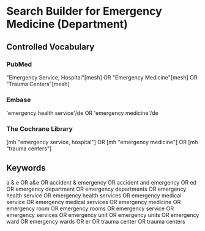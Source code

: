 # Search Builder for Emergency Medicine (Department)

## Controlled Vocabulary

### PubMed
"Emergency Service, Hospital"[mesh] OR "Emergency Medicine"[mesh] OR "Trauma Centers"[mesh]

### Embase
'emergency health service'/de OR 'emergency medicine'/de 

### The Cochrane Library
[mh "emergency service, hospital"] OR [mh "emergency medicine"] OR [mh "trauma centers"]
## Keywords

a & e OR a&e OR accident & emergency OR accident and emergency OR ed OR emergency department OR emergency departments OR emergency health service OR emergency health services OR emergency medical service OR emergency medical services OR emergency medicine OR emergency room OR emergency rooms OR emergency service OR emergency services OR emergency unit OR emergency units OR emergency ward OR emergency wards OR er OR trauma center OR trauma centers
